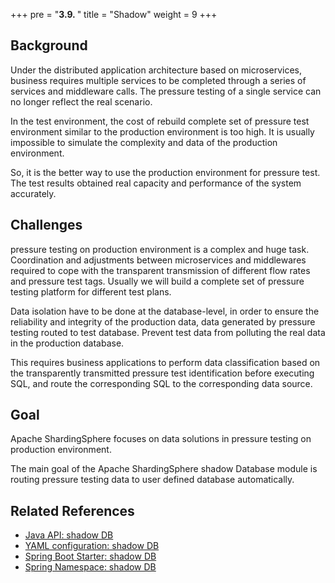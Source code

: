 +++
pre = "<b>3.9. </b>"
title = "Shadow"
weight = 9
+++

## Background

Under the distributed application architecture based on microservices, business requires multiple services to be completed through a series of services and middleware calls. The pressure testing of a single service can no longer reflect the real scenario.

In the test environment, the cost of rebuild complete set of pressure test environment similar to the production environment is too high. It is usually impossible to simulate the complexity and data of the production environment.

So, it is the better way to use the production environment for pressure test. The test results obtained real capacity and performance of the system accurately.

## Challenges

pressure testing on production environment is a complex and huge task. Coordination and adjustments between microservices and middlewares required to cope with the transparent transmission of different flow rates and pressure test tags. Usually we will build a complete set of pressure testing platform for different test plans.

Data isolation have to be done at the database-level, in order to ensure the reliability and integrity of the production data, data generated by pressure testing routed to test database. Prevent test data from polluting the real data in the production database.

This requires business applications to perform data classification based on the transparently transmitted pressure test identification before executing SQL, and route the corresponding SQL to the corresponding data source.

## Goal

Apache ShardingSphere focuses on data solutions in pressure testing on production environment.

The main goal of the Apache ShardingSphere shadow Database module is routing pressure testing data to user defined database automatically.

## Related References

- [Java API: shadow DB ](/en/user-manual/shardingsphere-jdbc/java-api/rules/shadow/)
- [YAML configuration: shadow DB ](/en/user-manual/shardingsphere-jdbc/yaml-config/rules/shadow/)
- [Spring Boot Starter: shadow DB ](/en/user-manual/shardingsphere-jdbc/spring-boot-starter/rules/shadow/)
- [Spring Namespace: shadow DB ](/en/user-manual/shardingsphere-jdbc/spring-namespace/rules/shadow/)
